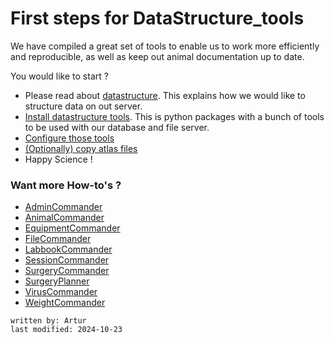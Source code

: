 # First steps for DataStructure_tools
We have compiled a great set of tools to enable us to work more efficiently and reproducible,
as well as keep out animal documentation up to date.

You would like to start ?
- Please read about [datastructure](../datastructure_documentation/datastructure.md). This explains how we would like to structure data on out server.
- [Install datastructure tools](installation.md). This is python packages with a bunch of tools to be used with our database and file server.
- [Configure those tools](AdminCommander.md#db-configuration)
- [(Optionally) copy atlas files](AdminCommander.md#copy-brain-atlases)
- Happy Science !

### Want more How-to's ?
- [AdminCommander](AdminCommander.md)
- [AnimalCommander](AnimalCommander.md)
- [EquipmentCommander](EquipmentCommander.md)
- [FileCommander](FileCommander.md)
- [LabbookCommander](LabbookCommander.md)
- [SessionCommander](SessionCommander.md)
- [SurgeryCommander](SurgeryCommander.md)
- [SurgeryPlanner](SurgeryPlanner.md)
- [VirusCommander](VirusCommander.md)
- [WeightCommander](WeightCommander.md)


~~~~
written by: Artur
last modified: 2024-10-23
~~~~

